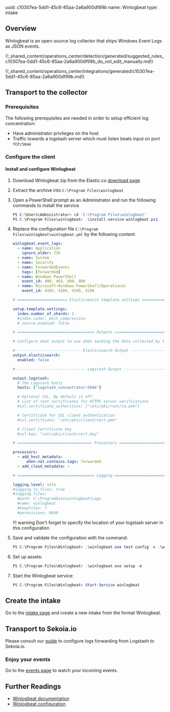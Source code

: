 uuid: c10307ea-5dd1-45c6-85aa-2a6a900df99b
name: Winlogbeat
type: intake

## Overview

Winlogbeat is an open-source log collector that ships Windows Event Logs as JSON events.

{!_shared_content/operations_center/detection/generated/suggested_rules_c10307ea-5dd1-45c6-85aa-2a6a900df99b_do_not_edit_manually.md!}

{!_shared_content/operations_center/integrations/generated/c10307ea-5dd1-45c6-85aa-2a6a900df99b.md!}

## Transport to the collector

### Prerequisites
The following prerequisites are needed in order to setup efficient log concentration:

- Have administrator privileges on the host
- Traffic towards a logstash server which must listen beats input on port `TCP/5044`

### Configure the client

#### Install and configure Winlogbeat

1. Download Winlogbeat zip from the Elastic.co [download page](https://www.elastic.co/downloads/beats/winlogbeat)
2. Extract the archive into `C:\Program Files\winlogbeat`
3. Open a PowerShell prompt as an Administrator and run the following commands to install the service

	```powershell
	PS C:\Users\Administrator> cd 'C:\Program Files\winlogbeat'
	PS C:\Program Files\winlogbeat> .\install-service-winlogbeat.ps1
	```

4. Replace the configuration file `C:\Program Files\winlogbeat\winlogbeat.yml` by the following content:

	```yaml
	winlogbeat.event_logs:
	  - name: Application
	    ignore_older: 72h
	  - name: System
	  - name: Security
	  - name: ForwardedEvents
	    tags: [forwarded]
	  - name: Windows PowerShell
	    event_id: 400, 403, 600, 800
	  - name: Microsoft-Windows-PowerShell/Operational
	    event_id: 4103, 4104, 4105, 4106

	# ====================== Elasticsearch template settings =======================

	setup.template.settings:
	  index.number_of_shards: 1
	  #index.codec: best_compression
	  #_source.enabled: false

	# ================================== Outputs ===================================

	# Configure what output to use when sending the data collected by the beat.

	# ---------------------------- Elasticsearch Output ----------------------------
	output.elasticsearch:
	  enabled: false

	# ------------------------------ Logstash Output -------------------------------

	output.logstash:
	  # The Logstash hosts
	  hosts: ["logstash_concentrator:5044"]

	  # Optional SSL. By default is off.
	  # List of root certificates for HTTPS server verifications
	  #ssl.certificate_authorities: ["/etc/pki/root/ca.pem"]

	  # Certificate for SSL client authentication
	  #ssl.certificate: "/etc/pki/client/cert.pem"

	  # Client Certificate Key
	  #ssl.key: "/etc/pki/client/cert.key"

	# ================================= Processors =================================

	processors:
	  - add_host_metadata:
	      when.not.contains.tags: forwarded
	  - add_cloud_metadata: ~

	# ================================== Logging ===================================

	logging.level: info
	#logging.to_files: true
	#logging.files:
	  #path: C:\ProgramData\winlogbeat\Logs
	  #name: winlogbeat
	  #keepfiles: 7
	  #permissions: 0640
	```

	!!! warning
	    Don't forget to specify the location of your logstash server in this configuration

5. Save and validate the configuration with the command:

	```powershell
	PS C:\Program Files\Winlogbeat> .\winlogbeat.exe test config -c .\winlogbeat.yml -e
	```

6. Set up assets:

	```powershell
	PS C:\Program Files\Winlogbeat> .\winlogbeat.exe setup -e
	```

7. Start the Winlogbeat service:

	```powershell
	PS C:\Program Files\Winlogbeat> Start-Service winlogbeat
	```

## Create the intake

Go to the [intake page](https://app.sekoia.io/operations/intakes) and create a new intake from the format Winlogbeat.

## Transport to Sekoia.io

Please consult our [guide](../../../ingestion_methods/logstash/) to configure logs forwarding from Logstash to Sekoia.io.

### Enjoy your events
Go to the [events page](https://app.sekoia.io/operations/events) to watch your incoming events.

## Further Readings
- [Winlogbeat documentation](https://www.elastic.co/guide/en/beats/winlogbeat/current/_winlogbeat_overview.html)
- [Winlogbeat configuration](https://github.com/elastic/beats/blob/main/winlogbeat/winlogbeat.yml)
